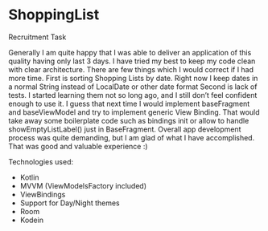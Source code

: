 # ShoppingList
Recruitment Task

Generally I am quite happy that I was able to deliver an application of this quality having only last 3 days. I have tried my best to keep my code clean with clear architecture. There are few things which I would correct if I had more time.
First is sorting Shopping Lists by date. Right now I keep dates in a normal String instead of LocalDate or other date format
Second is lack of tests. I started learning them not so long ago, and I still don’t feel confident enough to use it.
I guess that next time I would implement baseFragment and baseViewModel and try to implement generic View Binding. That would take away some boilerplate code such as bindings init or allow to handle showEmptyListLabel() just in BaseFragment.
Overall app development process was quite demanding, but I am glad of what I have accomplished. That was good and valuable experience :) 

Technologies used:
- Kotlin
- MVVM (ViewModelsFactory included)
- ViewBindings
- Support for Day/Night themes
- Room
- Kodein
